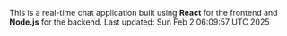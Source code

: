 This is a real-time chat application built using **React** for the frontend and **Node.js** for the backend.
Last updated: Sun Feb  2 06:09:57 UTC 2025
